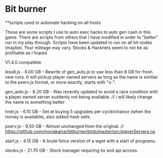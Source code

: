 # Bit burner
**scripts used to automate hacking on all hosts

These are some scripts I use to auto exec hacks to auto gen cash in this game.
There are scripts from others that I have modified in order to "better" run in my play through.
Scripts have been updated to run on all bit nodes (maybe).
Your mileage may vary. Stocks & Hacknets seem to not be as profitable as I hoped.

V1.4.0 compatible

less8.js - 6.00 GB - Rewrite of gen_auto.js to use less than 8 GB for fresh new runs. It will pickup player owned servers as long as the name is similiar to the pserv.js format, or more exactly, starts with "s-".

gen_auto.js - 8.20 GB - Was recently updated to avoid a race condition with a player owned server suddenly not being available. // i will likely change the name to something better

hnet.js - 6.10 GB - Set at buying 5 upgrades per cycle/chance (when the money is available), also added hash sells.

pserv.js - 9.50 GB - Almost unchanged from the original. // https://github.com/moriakaice/bitburner/blob/master/src/playerServers.ns

start.js - 4.15 GB - A brute force version of a wget with a start of programs.

stonks.js - 21.70 GB - Stock manager requiring tix and api access.
